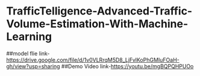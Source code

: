 # TrafficTelligence-Advanced-Traffic-Volume-Estimation-With-Machine-Learning

##model flie link-https://drive.google.com/file/d/1v0VLRrqM5D8_LjFvlKoPhGMIuFOaH-gh/view?usp=sharing
##Demo Video link-https://youtu.be/mgBQPQHPUOo
